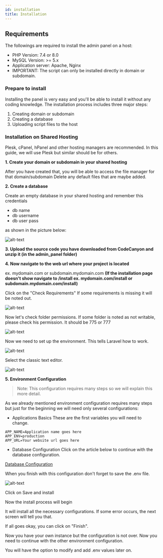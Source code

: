 ```yaml
---
id: installation
title: Installation
---
```


## Requirements 

The followings are required to install the admin panel on a host:
* PHP Version: 7.4 or 8.0
* MySQL Version: >= 5.x
* Application server: Apache, Nginx
* IMPORTANT: The script can only be installed directly in domain or subdomain.

### Prepare to install

Installing the panel is very easy and you'll be able to install it without any coding knowledge. The installation process includes three major steps:
1. Creating domain or subdomain
2. Creating a database
3. Uploading script files to the host

### Installation on Shared Hosting
Plesk, cPanel, hPanel and other hosting managers are recommended. In this guide, we will use Plesk but similar should be for others.

<b>1. Create your domain or subdomain in your shared hosting</b>

After you have created that, you will be able to access the file manager for that domain/subdomain
Delete any default files that are maybe added.

<b>2. Create a database</b>

Create an empty database in your shared hosting and remember this credentials

* db name
* db username
* db user pass

as shown in the picture below:

![alt-text](assets/img/adminpanel/1.png)

<b>3. Upload the source code you have downloaded from CodeCanyon and unzip it (in the admin_panel folder)</b>

<b>4. Now navigate to the web url where your project is located </b>

ex. mydomain.com or subdomain.mydomain.com <b>(If the installation page doesn't show navigate to /install ex. mydomain.com/install or subdomain.mydomain.com/install)</b>

Click on the "Check Requirements" If some requirements is missing it will be noted out.

![alt-text](assets/img/adminpanel/2.png)

Now let's check folder permissions. If some folder is noted as not writable, please check his permission. It should be 775 or 777

![alt-text](assets/img/adminpanel/3.png)

Now we need to set up the environment. This tells Laravel how to work.

![alt-text](assets/img/adminpanel/4.png)

Select the classic text editor.

![alt-text](assets/img/adminpanel/5.png)

<b>5. Environment Configuration</b>

<blockquote>Note: This configuration requires many steps so we will explain this more detail.</blockquote>

As we already mentioned environment configuration requires many steps but just for the beginning we will need only several configurations:

* Applications Basics These are the first variables you will need to change.

```
APP_NAME=Application name goes here
APP_ENV=production
APP_URL=Your website url goes here
```

* Database Configuration Click on the article below to continue with the database configuration.

 [Database Configuration](adminpanel/databaseconfig.md)

 When you finish with this configuration don't forget to save the .env file.

![alt-text](assets/img/adminpanel/6.png)

Click on Save and install

Now the install process will begin

It will install all the necessary configurations. If some error occurs, the next screen will tell you that.

If all goes okay, you can click on "Finish".

Now you have your own instance but the configuration is not over. Now you need to continue with the other environment configuration.

You will have the option to modify and add .env values later on.


